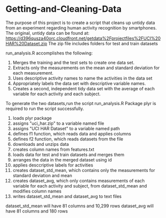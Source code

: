 # Getting-and-Cleaning-Data

The purpose of this project is to create a script that cleans up untidy data from an experiment regarding human activity recognition by smartphones. The original, untidy data can be found at:
https://d396qusza40orc.cloudfront.net/getdata%2Fprojectfiles%2FUCI%20HAR%20Dataset.zip 
The zip file includes folders for test and train datasets

run_analysis.R accomplishes the following:

1.  Merges the training and the test sets to create one data set.
2.  Extracts only the measurements on the mean and standard deviation for each measurement. 
3.  Uses descriptive activity names to name the activities in the data set
4.  Appropriately labels the data set with descriptive variable names. 
5.  Creates a second, independent tidy data set with the average of each variable for each activity and each 	subject.


To generate the two datasets,run the script run_analysis.R
Package plyr is required to run the script successfully.

1.  loads plyr package
2.  assigns "uci_har.zip" to a variable named file
3.  assigns "UCI HAR Dataset" to a variable named path
4.  defines f1 function, which reads data and applies columns
5.  defines f2 function, which reads datasets from the file
6.  downloads and unzips data
7.  creates column names from features.txt 
8.  loads data for test and train datasets and merges them
9.  arranges the data in the merged dataset using id
10. applies desccriptive labels for activities
11. creates dataset_std_mean, which contains only the measurements for standard deviation and mean
12. creates dataset_avg, which only contains measurements of each variable for each activity and subject, from dataset_std_mean and modifies column names
13. writes dataset_std_mean and dataset_avg to text files

dataset_std_mean will have 81 columns and 10,299 rows
dataset_avg will have 81 columns and 180 rows


